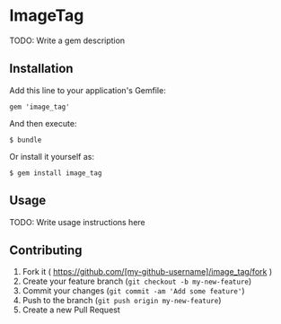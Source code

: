# ImageTag

TODO: Write a gem description

## Installation

Add this line to your application's Gemfile:

    gem 'image_tag'

And then execute:

    $ bundle

Or install it yourself as:

    $ gem install image_tag

## Usage

TODO: Write usage instructions here

## Contributing

1. Fork it ( https://github.com/[my-github-username]/image_tag/fork )
2. Create your feature branch (`git checkout -b my-new-feature`)
3. Commit your changes (`git commit -am 'Add some feature'`)
4. Push to the branch (`git push origin my-new-feature`)
5. Create a new Pull Request
